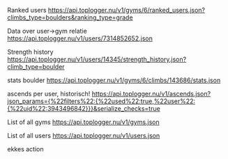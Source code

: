 Ranked users
https://api.toplogger.nu/v1/gyms/6/ranked_users.json?climbs_type=boulders&ranking_type=grade

Data over user->gym relatie
https://api.toplogger.nu/v1/users/7314852652.json

Strength history
https://api.toplogger.nu/v1/users/14345/strength_history.json?climb_type=boulder

stats boulder
https://api.toplogger.nu/v1/gyms/6/climbs/143686/stats.json

ascends per user, historisch!
https://api.toplogger.nu/v1/ascends.json?json_params={%22filters%22:{%22used%22:true,%22user%22:{%22uid%22:3943496842}}}&serialize_checks=true

List of all gyms
https://api.toplogger.nu/v1/gyms.json

List of all users
https://api.toplogger.nu/v1/users.json

ekkes action
